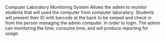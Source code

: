 Computer Laboratory Monitoring System
Allows the admin to monitor students that will used the computer from computer laboratory.
Students will present their ID with barcode at the back to be swiped and check in from the person managing the admin computer.
In order to login.
The admin can monitoring the time, consume time, and will produce reporting for usage.
